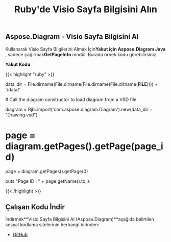 ﻿---
title: Ruby'de Visio Sayfa Bilgisini Alın
type: docs
weight: 30
url: /tr/java/retrieve-visio-page-information-in-ruby/
---
## **Aspose.Diagram - Visio Sayfa Bilgisini Al**
 Kullanarak Visio Sayfa Bilgilerini Almak İçin**Yakut için Aspose.Diagram Java** , sadece çağırmak**GetPageInfo** modül. Burada örnek kodu görebilirsiniz.

**Yakut Kodu**

{{< highlight "ruby" >}}

 data_dir = File.dirname(File.dirname(File.dirname(File.dirname(__FILE__)))) + '/data/'

\# Call the diagram constructor to load diagram from a VSD file

diagram = Rjb::import('com.aspose.diagram.Diagram').new(data_dir + "Drawing.vsd")

# page = diagram.getPages().getPage(page_id)

page = diagram.getPages().getPage(0)

puts "Page ID : " + page.getName().to_s

{{< /highlight >}}
## **Çalışan Kodu İndir**
 İndirmek**Visio Sayfa Bilgisini Al (Aspose.Diagram)**aşağıda belirtilen sosyal kodlama sitelerinin herhangi birinden:

- [GitHub](https://github.com/asposediagram/Aspose.Diagram-for-Java/blob/master/Plugins/Aspose_Diagram_Java_for_Ruby/lib/asposediagramjava/Pages/getpageinfo.rb)
